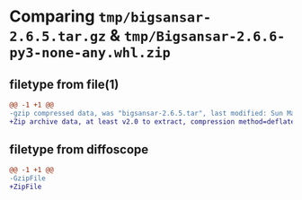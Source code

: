 # Comparing `tmp/bigsansar-2.6.5.tar.gz` & `tmp/Bigsansar-2.6.6-py3-none-any.whl.zip`

## filetype from file(1)

```diff
@@ -1 +1 @@
-gzip compressed data, was "bigsansar-2.6.5.tar", last modified: Sun May 12 07:44:09 2024, max compression
+Zip archive data, at least v2.0 to extract, compression method=deflate
```

## filetype from diffoscope

```diff
@@ -1 +1 @@
-GzipFile
+ZipFile
```

